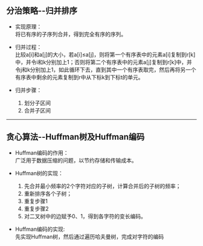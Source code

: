 ## 分治策略--归并排序   

- 实现原理：   
将已有序的子序列合并，得到完全有序的序列。   

- 归并过程：   
    比较a[i]和a[j]的大小，若a[i]≤a[j]，则将第一个有序表中的元素a[i]复制到r[k]中，并令i和k分别加上1；否则将第二个有序表中的元素a[j]复制到r[k]中，并令j和k分别加上1，如此循环下去，直到其中一个有序表取完，然后再将另一个有序表中剩余的元素复制到r中从下标k到下标t的单元。   

- 归并步骤：   
    1. 划分子区间
    2. 合并子区间   
---
## 贪心算法--Huffman树及Huffman编码    
- Huffman编码的作用：   
广泛用于数据压缩的问题，以节约存储和传输成本。   

- Huffman树的实现：   
    1. 先合并最小频率的2个字符对应的子树，计算合并后的子树的频率；
    2. 重新排序各个子树；
    3. 重复步骤1
    4. 重复步骤2
    5. 对二叉树中的边赋予0、1，得到各字符的变长编码。  

- Huffman编码的实现:   
先实现Huffman树，然后通过遍历哈夫曼树，完成对字符的编码